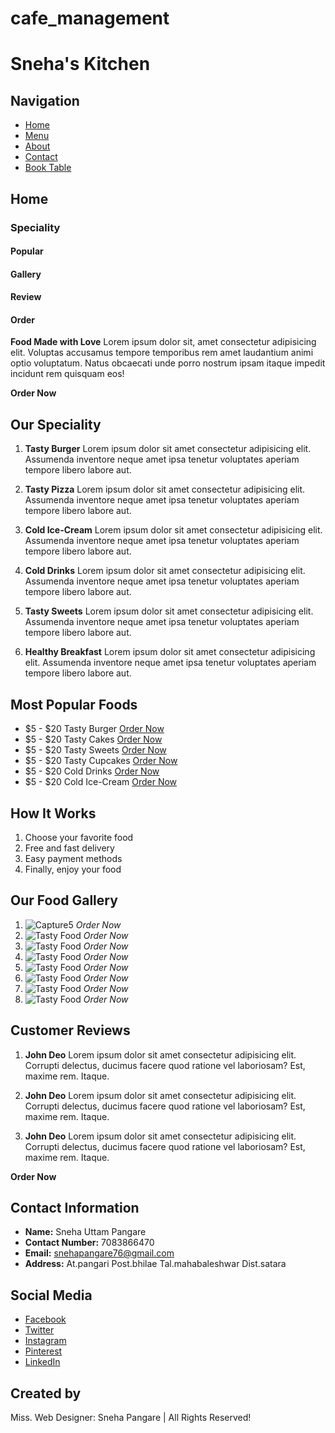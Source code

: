 # cafe_management
# Sneha's Kitchen

## Navigation
- [Home](#)
- [Menu](#)
- [About](#)
- [Contact](#)
- [Book Table](#)

## Home
### Speciality
#### Popular
#### Gallery
#### Review
#### Order

**Food Made with Love**
Lorem ipsum dolor sit, amet consectetur adipisicing elit. Voluptas accusamus tempore temporibus rem amet laudantium animi optio voluptatum. Natus obcaecati unde porro nostrum ipsam itaque impedit incidunt rem quisquam eos!

**Order Now**

## Our Speciality
1. **Tasty Burger**
   Lorem ipsum dolor sit amet consectetur adipisicing elit. Assumenda inventore neque amet ipsa tenetur voluptates aperiam tempore libero labore aut.

2. **Tasty Pizza**
   Lorem ipsum dolor sit amet consectetur adipisicing elit. Assumenda inventore neque amet ipsa tenetur voluptates aperiam tempore libero labore aut.

3. **Cold Ice-Cream**
   Lorem ipsum dolor sit amet consectetur adipisicing elit. Assumenda inventore neque amet ipsa tenetur voluptates aperiam tempore libero labore aut.

4. **Cold Drinks**
   Lorem ipsum dolor sit amet consectetur adipisicing elit. Assumenda inventore neque amet ipsa tenetur voluptates aperiam tempore libero labore aut.

5. **Tasty Sweets**
   Lorem ipsum dolor sit amet consectetur adipisicing elit. Assumenda inventore neque amet ipsa tenetur voluptates aperiam tempore libero labore aut.

6. **Healthy Breakfast**
   Lorem ipsum dolor sit amet consectetur adipisicing elit. Assumenda inventore neque amet ipsa tenetur voluptates aperiam tempore libero labore aut.

## Most Popular Foods
- $5 - $20 Tasty Burger [Order Now](#)
- $5 - $20 Tasty Cakes [Order Now](#)
- $5 - $20 Tasty Sweets [Order Now](#)
- $5 - $20 Tasty Cupcakes [Order Now](#)
- $5 - $20 Cold Drinks [Order Now](#)
- $5 - $20 Cold Ice-Cream [Order Now](#)

## How It Works
1. Choose your favorite food
2. Free and fast delivery
3. Easy payment methods
4. Finally, enjoy your food

## Our Food Gallery


1. ![Capture5](https://github.com/snehapangare/cafe_management/assets/154306103/f08fc87b-2479-432c-88df-9f4cf72c7a80) *Order Now*
2. ![Tasty Food](![Capture2](https://github.com/snehapangare/cafe_management/assets/154306103/9fa737c9-773b-4968-a70e-4daf8ebf170c)) *Order Now*
3. ![Tasty Food](![home-img](https://github.com/snehapangare/cafe_management/assets/154306103/0acb3a5f-286f-4226-b7b4-646433813211)) *Order Now*
4. ![Tasty Food](![Capture10](https://github.com/snehapangare/cafe_management/assets/154306103/c1906d23-2754-4cfb-ae4a-599d5a8fa09c)) *Order Now*
5. ![Tasty Food](![p-2](https://github.com/snehapangare/cafe_management/assets/154306103/42da79ae-fe2f-45e7-9782-d6bc6d8d1526)) *Order Now*
6. ![Tasty Food](![Capture15](https://github.com/snehapangare/cafe_management/assets/154306103/597d2e5a-8113-4a66-b699-82e17e414890)) *Order Now*
7. ![Tasty Food](![Capture4](https://github.com/snehapangare/cafe_management/assets/154306103/050f1172-5780-4b8d-ae16-742b2e76acb8)) *Order Now*
8. ![Tasty Food](![s-img-1](https://github.com/snehapangare/cafe_management/assets/154306103/a46476b4-75f8-4116-959e-55ecccf1826c)) *Order Now*

## Customer Reviews
1. **John Deo**
   Lorem ipsum dolor sit amet consectetur adipisicing elit. Corrupti delectus, ducimus facere quod ratione vel laboriosam? Est, maxime rem. Itaque.

2. **John Deo**
   Lorem ipsum dolor sit amet consectetur adipisicing elit. Corrupti delectus, ducimus facere quod ratione vel laboriosam? Est, maxime rem. Itaque.

3. **John Deo**
   Lorem ipsum dolor sit amet consectetur adipisicing elit. Corrupti delectus, ducimus facere quod ratione vel laboriosam? Est, maxime rem. Itaque.

**Order Now**

## Contact Information
- **Name:** Sneha Uttam Pangare
- **Contact Number:** 7083866470
- **Email:** snehapangare76@gmail.com
- **Address:** At.pangari Post.bhilae Tal.mahabaleshwar Dist.satara

## Social Media
- [Facebook](#)
- [Twitter](#)
- [Instagram](#)
- [Pinterest](#)
- [LinkedIn](#)

## Created by
Miss. Web Designer: Sneha Pangare | All Rights Reserved!
